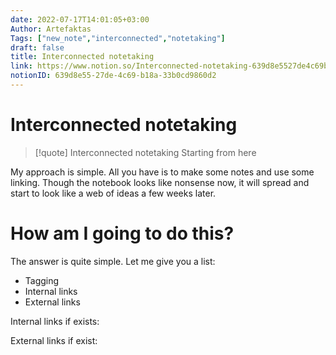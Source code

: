 ```yaml
---
date: 2022-07-17T14:01:05+03:00
Author: Artefaktas
Tags: ["new_note","interconnected","notetaking"]
draft: false
title: Interconnected notetaking
link: https://www.notion.so/Interconnected-notetaking-639d8e5527de4c69b18a33b0cd9860d2
notionID: 639d8e55-27de-4c69-b18a-33b0cd9860d2
---
```


# Interconnected notetaking

> [!quote] Interconnected notetaking
> Starting from here

My approach is simple. All you have is to make some notes and use some linking. Though the notebook looks like nonsense now, it will spread and start to look like a web of ideas a few weeks later. 

# How am I going to do this?

  

The answer is quite simple. Let me give you a list:

  

-   Tagging 
-   Internal links 
-   External links

Internal links if exists:

External links if exist:

